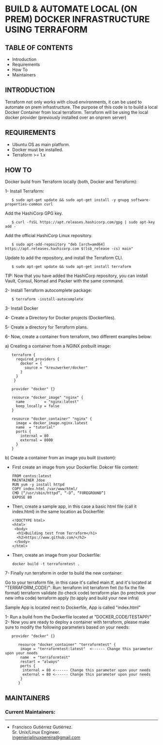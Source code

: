 # BUILD & AUTOMATE LOCAL (ON PREM) DOCKER INFRASTRUCTURE USING TERRAFORM


## TABLE OF CONTENTS

* Introduction
* Requirements
* How To
* Maintainers


## INTRODUCTION

Terraform not only works with cloud environments, it can be used to automate on prem infrastructure.
The purpose of this code is to build a local Docker Container from local terraform.
Terraform will be using the local docker provider (previously installed over an onprem server)


## REQUIREMENTS

- Ubuntu OS as main platform.
- Docker must be installed.
- Terraform >= 1.x


## HOW TO

Docker build from Terraform locally (both, Docker and Terraform):

1- Install Terraform: 

       $ sudo apt-get update && sudo apt-get install -y gnupg software-properties-common curl

   Add the HashiCorp GPG key.  
   
       $ curl -fsSL https://apt.releases.hashicorp.com/gpg | sudo apt-key add -

   Add the official HashiCorp Linux repository. 
   
       $ sudo apt-add-repository "deb [arch=amd64] https://apt.releases.hashicorp.com $(lsb_release -cs) main"

   Update to add the repository, and install the Terraform CLI.  
   
       $ sudo apt-get update && sudo apt-get install terraform

   TIP: Now that you have added the HashiCorp repository, you can install Vault, Consul, Nomad and Packer with the same command.  

2- Install Terraform autocomplete package: 

       $ terraform -install-autocomplete  

3- Install Docker  

4- Create a Directory for Docker projects (Dockerfiles).  

5- Create a directory for Terraform plans.  

6- Now, create a container from terraform, two different examples below:  
 
a) Creating a container from a NGINX prebuilt image:  

       terraform {
         required_providers {
           docker = {
             source = "kreuzwerker/docker"
           }
         }
        }

       provider "docker" {}

       resource "docker_image" "nginx" {
         name         = "nginx:latest"
         keep_locally = false
       }

       resource "docker_container" "nginx" {
         image = docker_image.nginx.latest
         name  = "tutorial"
         ports {
           internal = 80
           external = 8000
         }
       }

b) Create a container from an image you built (custom):

   - First create an image from your Dockerfile:
     Dokcer file content:

         FROM centos:latest
         MAINTAINER Jdoe
         RUN yum -y install httpd
         COPY index.html /var/www/html/
         CMD [“/usr/sbin/httpd”, “-D”, “FOREGROUND”]
         EXPOSE 80
  
   - Then, create a sample app, in this case a basic html file (call it index.html) in the same location as Dockerfile:
 
         <!DOCTYPE html>
         <html>
          <body>
           <h1>Building test from Terraform</h1>
           <h2>https://www.github.com/</h2>
          </body>
         </html>

   - Then, create an image from your Dockerfile:
   
         docker build -t terraformtest .

7- Finally run terraform in order to build the new container:

   Go to your terraform file, in this case it's called main.tf,
   and it's located at "TERRAFORM_CODE/":
   Run: terraform init
        terraform fmt (to fix the file format)
        terraform validate (to check code)
        terraform plan (to precheck your new infra code)
        terraform apply (to apply and build your new infra)

   Sample App is located next to Dockerfile, App is called "index.html"

   1- Run a build from the Dockerfile located at "DOCKER_CODE/TESTAPP/"  
   2- Now you are ready to deploy a container with terraform, please make sure to modify
      the following parameters based on your needs:  


       provider "docker" {}

          resource "docker_container" "terraformtest" {
           image = "terraformtest:latest"  <------ Change this parameter upon your needs
           name  = "terraformtest"
           restart = "always"
           ports {
            internal = 80 <------ Change this parameter upon your needs
            external = 80 <------ Change this parameter upon your needs
           }
          }


## MAINTAINERS

### Current Maintainers:
--------------------
 * Francisco Gutiérrez Gutiérrez.  
   Sr. Unix/Linux Engineer.  
   ingenierialinuxpereira@gmail.com
